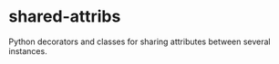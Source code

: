 shared-attribs
==============

Python decorators and classes for sharing attributes between several instances.
